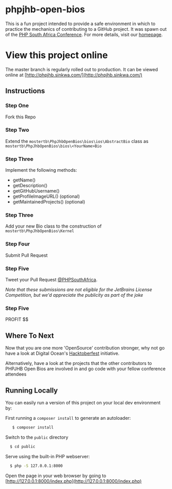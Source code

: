# phpjhb-open-bios
This is a fun project intended to provide a safe environment in which to practice the mechanics of contributing to a 
GitHub project.
It was spawn out of the [PHP South Africa Conference](http://phpsouthafrica.com/). For more details, visit our
[homepage](http://phpjhb.sinkwa.com/).

# View this project online

The master branch is regularly rolled out to production. It can be viewed online at [http://phpjhb.sinkwa.com/](http://phpjhb.sinkwa.com/)

## Instructions 

### Step One
Fork this Repo

### Step Two

Extend the `mostertb\PhpJhbOpenBios\bios\ios\AbstractBio` class as `mostertb\PhpJhbOpenBios\bios\<YourName>Bio`

### Step Three 

Implement the following methods:
* getName()
* getDescription()
* getGitHubUsername()
* getProfileImageURL() (optional)
* getMaintainedProjects() (optional)

### Step Three
Add your new Bio class to the construction of `mostertb\PhpJhbOpenBios\Kernel`

### Step Four
Submit Pull Request

### Step Five 
Tweet your Pull Request [@PHPSouthAfrica](https://twitter.com/PHPSouthAfrica). 

*Note that these submissions are not eligible 
for the JetBrains License Competition, but we'd appreciate the publicity as part of the joke*

### Step Five
PROFIT $$

## Where To Next
Now that you are one more 'OpenSource' contribution stronger, why not go have a look at Digital Ocean's 
[Hacktoberfest](https://hacktoberfest.digitalocean.com/) initiative.

Alternatively, have a look at the projects that the other contributors to PHPJHB Open Bios are involved in and go code
  with your fellow conference attendees
  
## Running Locally
You can easily run a version of this project on your local dev environment by:
 
 First running a `composer install` to generate an autoloader:
 ```bash
    $ composer install
 ```
 
 Switch to the `public` directory
  ```bash
    $ cd public
  ```
  Serve using the built-in PHP webserver:
  ```bash
    $ php -S 127.0.0.1:8000
  ```
  
  Open the page in your web browser by going to [http://127.0.0.1:8000/index.php](http://127.0.0.1:8000/index.php)